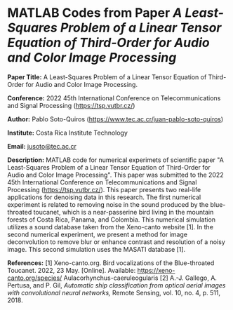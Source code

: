 # MATLAB Codes from Paper *A Least-Squares Problem of a Linear Tensor Equation of Third-Order for Audio and Color Image Processing*

**Paper Title:** A Least-Squares Problem of a Linear Tensor Equation of Third-Order for Audio and Color Image Processing.

**Conference:** 2022 45th International Conference on Telecommunications and Signal Processing (https://tsp.vutbr.cz/)

**Author:** Pablo Soto-Quiros (https://www.tec.ac.cr/juan-pablo-soto-quiros)

**Institute:** Costa Rica Institute Technology

**Email:** jusoto@tec.ac.cr

**Description:** MATLAB code for numerical experimets of scientific paper "A Least-Squares Problem of a Linear Tensor Equation of Third-Order for Audio and Color Image Processing". This paper was submitted to the 2022 45th International Conference on Telecommunications and Signal Processing (https://tsp.vutbr.cz/). This paper presents two real-life applications for denoising data in this research. The first numerical experiment is related to removing noise in the sound produced by the blue- throated toucanet, which is a near-passerine bird living in the mountain forests of Costa Rica, Panama, and Colombia. This numerical simulation utilizes a sound database taken from the Xeno-canto website [1]. In the second numerical experiment, we present a method for image deconvolution to remove blur or enhance contrast and resolution of a noisy image. This second simulation uses the MASATI database [1].

**References:**
[1] Xeno-canto.org. Bird vocalizations of the Blue-throated Toucanet. 2022, 23 May. [Online]. Available: https://xeno-canto.org/species/ Aulacorhynchus-caeruleogularis
[2] A.-J. Gallego, A. Pertusa, and P. Gil, *Automatic ship classification from optical aerial images with convolutional neural networks,* Remote Sensing, vol. 10, no. 4, p. 511, 2018.

